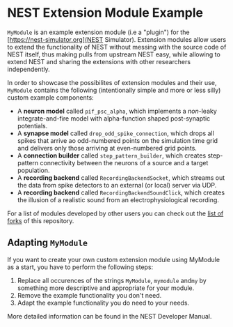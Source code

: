 # NEST Extension Module Example

`MyModule` is an example extension module (i.e a "plugin") for
the [https://nest-simulator.org](NEST Simulator). Extension modules
allow users to extend the functionality of NEST without messing with
the source code of NEST itself, thus making pulls from upstream NEST
easy, while allowing to extend NEST and sharing the extensions with
other researchers independently.

In order to showcase the possibilites of extension modules and their
use, `MyModule` contains the following (intentionally simple and more
or less silly) custom example components:

* A **neuron model** called `pif_psc_alpha`, which implements a
  *non*-leaky integrate-and-fire model with alpha-function shaped
  post-synaptic potentials.
* A **synapse model** called `drop_odd_spike_connection`, which drops
  all spikes that arrive ao odd-numbered points on the simulation time
  grid and delivers only those arriving at even-numbered grid points.
* A **connection builder** called `step_pattern_builder`, which
  creates step-pattern connectivity between the neurons of a source
  and a target population.
* A **recording backend** called `RecordingBackendSocket`, which
  streams out the data from spike detectors to an external (or local)
  server via UDP.
* A **recording backend** called `RecordingBackendSoundClick`, which creates the illusion
  of a realistic sound from an electrophysiological recording.

For a list of modules developed by other users you can check out the
[list of forks](https://github.com/nest/nest-extension-module/network/members)
of this repository.

## Adapting `MyModule`

If you want to create your own custom extension module using MyModule
as a start, you have to perform the following steps:

1. Replace all occurences of the strings `MyModule`, `mymodule`
   and`my` by something more descriptive and appropriate for your
   module.
2. Remove the example functionality you don't need.
3. Adapt the example functionality you do need to your needs.

More detailed information can be found in the NEST Developer Manual.
